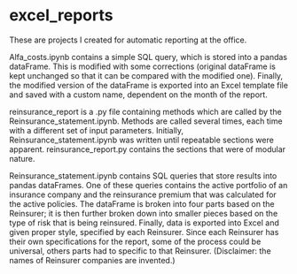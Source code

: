 # excel_reports

These are projects I created for automatic reporting at the office.

Alfa_costs.ipynb contains a simple SQL query, which is stored into a pandas dataFrame. This is modified with some corrections (original dataFrame is kept unchanged so that it can be compared with the modified one). Finally, the modified version of the dataFrame is exported into an Excel template file and saved with a custom name, dependent on the month of the report.

reinsurance_report is a .py file containing methods which are called by the Reinsurance_statement.ipynb. Methods are called several times, each time with a different set of input parameters. Initially, Reinsurance_statement.ipynb was written until repeatable sections were apparent. reinsurance_report.py contains the sections that were of modular nature.

Reinsurance_statement.ipynb contains SQL queries that store results into pandas dataFrames. One of these queries contains the active portfolio of an insurance company and the reinsurance premium that was calculated for the active policies. The dataFrame is broken into four parts based on the Reinsurer; it is then further broken down into smaller pieces based on the type of risk that is being reinsured. Finally, data is exported into Excel and given proper style, specified by each Reinsurer. Since each Reinsurer has their own specifications for the report, some of the process could be universal, others parts had to specific to that Reinsurer. (Disclaimer: the names of Reinsurer companies are invented.)
